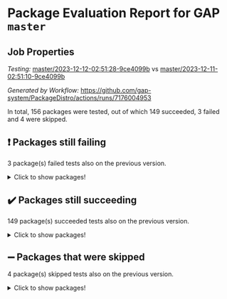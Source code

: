 # Package Evaluation Report for GAP `master`

## Job Properties

*Testing:* [master/2023-12-12-02:51:28-9ce4099b](https://github.com/gap-system/PackageDistro/blob/data/reports/master/2023-12-12-02:51:28-9ce4099b) vs [master/2023-12-11-02:51:10-9ce4099b](https://github.com/gap-system/PackageDistro/blob/data/reports/master/2023-12-11-02:51:10-9ce4099b)

*Generated by Workflow:* https://github.com/gap-system/PackageDistro/actions/runs/7176004953

In total, 156 packages were tested, out of which 149 succeeded, 3 failed and 4 were skipped.

## :exclamation: Packages still failing

3 package(s) failed tests also on the previous version.
<details><summary>Click to show packages!</summary>

- atlasrep 2.1.7 [(failure)](https://github.com/gap-system/PackageDistro/actions/runs/7176004953/job/19540606141)
- cryst 4.1.26 [(failure)](https://github.com/gap-system/PackageDistro/actions/runs/7176004953/job/19540610838)
- transgrp 3.6.4 [(failure)](https://github.com/gap-system/PackageDistro/actions/runs/7176004953/job/19540629734)
</details>

## :heavy_check_mark: Packages still succeeding

149 package(s) succeeded tests also on the previous version.
<details><summary>Click to show packages!</summary>

- 4ti2interface 2023.02-04 [(success)](https://github.com/gap-system/PackageDistro/actions/runs/7176004953/job/19540605314)
- ace 5.6.2 [(success)](https://github.com/gap-system/PackageDistro/actions/runs/7176004953/job/19540605433)
- aclib 1.3.2 [(success)](https://github.com/gap-system/PackageDistro/actions/runs/7176004953/job/19540605568)
- agt 0.3.1 [(success)](https://github.com/gap-system/PackageDistro/actions/runs/7176004953/job/19540605723)
- alnuth 3.2.1 [(success)](https://github.com/gap-system/PackageDistro/actions/runs/7176004953/job/19540605879)
- anupq 3.3.0 [(success)](https://github.com/gap-system/PackageDistro/actions/runs/7176004953/job/19540606001)
- autodoc 2023.06.19 [(success)](https://github.com/gap-system/PackageDistro/actions/runs/7176004953/job/19540608343)
- automata 1.15 [(success)](https://github.com/gap-system/PackageDistro/actions/runs/7176004953/job/19540608564)
- automgrp 1.3.2 [(success)](https://github.com/gap-system/PackageDistro/actions/runs/7176004953/job/19540608727)
- autpgrp 1.11 [(success)](https://github.com/gap-system/PackageDistro/actions/runs/7176004953/job/19540608902)
- cap 2023.12-06 [(success)](https://github.com/gap-system/PackageDistro/actions/runs/7176004953/job/19540609047)
- caratinterface 2.3.5 [(success)](https://github.com/gap-system/PackageDistro/actions/runs/7176004953/job/19540609228)
- cddinterface 2022.11.01 [(success)](https://github.com/gap-system/PackageDistro/actions/runs/7176004953/job/19540609381)
- circle 1.6.6 [(success)](https://github.com/gap-system/PackageDistro/actions/runs/7176004953/job/19540609566)
- classicpres 1.22 [(success)](https://github.com/gap-system/PackageDistro/actions/runs/7176004953/job/19540609737)
- cohomolo 1.6.11 [(success)](https://github.com/gap-system/PackageDistro/actions/runs/7176004953/job/19540609913)
- congruence 1.2.5 [(success)](https://github.com/gap-system/PackageDistro/actions/runs/7176004953/job/19540610083)
- corelg 1.56 [(success)](https://github.com/gap-system/PackageDistro/actions/runs/7176004953/job/19540610234)
- crime 1.6 [(success)](https://github.com/gap-system/PackageDistro/actions/runs/7176004953/job/19540610406)
- crisp 1.4.6 [(success)](https://github.com/gap-system/PackageDistro/actions/runs/7176004953/job/19540610550)
- crypting 0.10.4 [(success)](https://github.com/gap-system/PackageDistro/actions/runs/7176004953/job/19540610690)
- crystcat 1.1.10 [(success)](https://github.com/gap-system/PackageDistro/actions/runs/7176004953/job/19540611001)
- ctbllib 1.3.6 [(success)](https://github.com/gap-system/PackageDistro/actions/runs/7176004953/job/19540611216)
- cubefree 1.19 [(success)](https://github.com/gap-system/PackageDistro/actions/runs/7176004953/job/19540611367)
- curlinterface 2.3.2 [(success)](https://github.com/gap-system/PackageDistro/actions/runs/7176004953/job/19540611513)
- cvec 2.8.1 [(success)](https://github.com/gap-system/PackageDistro/actions/runs/7176004953/job/19540611672)
- datastructures 0.3.0 [(success)](https://github.com/gap-system/PackageDistro/actions/runs/7176004953/job/19540611837)
- deepthought 1.0.6 [(success)](https://github.com/gap-system/PackageDistro/actions/runs/7176004953/job/19540612017)
- design 1.8 [(success)](https://github.com/gap-system/PackageDistro/actions/runs/7176004953/job/19540612183)
- difsets 2.3.1 [(success)](https://github.com/gap-system/PackageDistro/actions/runs/7176004953/job/19540612362)
- digraphs 1.6.3 [(success)](https://github.com/gap-system/PackageDistro/actions/runs/7176004953/job/19540612539)
- edim 1.3.7 [(success)](https://github.com/gap-system/PackageDistro/actions/runs/7176004953/job/19540612745)
- example 4.3.4 [(success)](https://github.com/gap-system/PackageDistro/actions/runs/7176004953/job/19540612928)
- examplesforhomalg 2023.10-01 [(success)](https://github.com/gap-system/PackageDistro/actions/runs/7176004953/job/19540613100)
- factint 1.6.3 [(success)](https://github.com/gap-system/PackageDistro/actions/runs/7176004953/job/19540613265)
- ferret 1.0.9 [(success)](https://github.com/gap-system/PackageDistro/actions/runs/7176004953/job/19540613388)
- fga 1.5.0 [(success)](https://github.com/gap-system/PackageDistro/actions/runs/7176004953/job/19540613567)
- fining 1.5.6 [(success)](https://github.com/gap-system/PackageDistro/actions/runs/7176004953/job/19540613811)
- float 1.0.3 [(success)](https://github.com/gap-system/PackageDistro/actions/runs/7176004953/job/19540613981)
- format 1.4.3 [(success)](https://github.com/gap-system/PackageDistro/actions/runs/7176004953/job/19540614192)
- forms 1.2.9 [(success)](https://github.com/gap-system/PackageDistro/actions/runs/7176004953/job/19540614381)
- fplsa 1.2.6 [(success)](https://github.com/gap-system/PackageDistro/actions/runs/7176004953/job/19540614532)
- fr 2.4.12 [(success)](https://github.com/gap-system/PackageDistro/actions/runs/7176004953/job/19540614693)
- francy 2.0.3 [(success)](https://github.com/gap-system/PackageDistro/actions/runs/7176004953/job/19540614849)
- fwtree 1.3 [(success)](https://github.com/gap-system/PackageDistro/actions/runs/7176004953/job/19540615025)
- gapdoc 1.6.6 [(success)](https://github.com/gap-system/PackageDistro/actions/runs/7176004953/job/19540615161)
- gauss 2023.02-04 [(success)](https://github.com/gap-system/PackageDistro/actions/runs/7176004953/job/19540615317)
- gaussforhomalg 2023.11-01 [(success)](https://github.com/gap-system/PackageDistro/actions/runs/7176004953/job/19540615462)
- gbnp 1.0.5 [(success)](https://github.com/gap-system/PackageDistro/actions/runs/7176004953/job/19540615594)
- generalizedmorphismsforcap 2023.08-02 [(success)](https://github.com/gap-system/PackageDistro/actions/runs/7176004953/job/19540615770)
- genss 1.6.8 [(success)](https://github.com/gap-system/PackageDistro/actions/runs/7176004953/job/19540615911)
- gradedmodules 2023.09-01 [(success)](https://github.com/gap-system/PackageDistro/actions/runs/7176004953/job/19540616048)
- gradedringforhomalg 2023.08-01 [(success)](https://github.com/gap-system/PackageDistro/actions/runs/7176004953/job/19540616185)
- grape 4.9.0 [(success)](https://github.com/gap-system/PackageDistro/actions/runs/7176004953/job/19540616306)
- groupoids 1.73 [(success)](https://github.com/gap-system/PackageDistro/actions/runs/7176004953/job/19540616440)
- grpconst 2.6.4 [(success)](https://github.com/gap-system/PackageDistro/actions/runs/7176004953/job/19540616582)
- guarana 0.96.3 [(success)](https://github.com/gap-system/PackageDistro/actions/runs/7176004953/job/19540616723)
- guava 3.18 [(success)](https://github.com/gap-system/PackageDistro/actions/runs/7176004953/job/19540616875)
- hap 1.60 [(success)](https://github.com/gap-system/PackageDistro/actions/runs/7176004953/job/19540617001)
- hapcryst 0.1.15 [(success)](https://github.com/gap-system/PackageDistro/actions/runs/7176004953/job/19540617114)
- hecke 1.5.3 [(success)](https://github.com/gap-system/PackageDistro/actions/runs/7176004953/job/19540617228)
- help 3.5 [(success)](https://github.com/gap-system/PackageDistro/actions/runs/7176004953/job/19540617342)
- homalg 2023.10-01 [(success)](https://github.com/gap-system/PackageDistro/actions/runs/7176004953/job/19540617468)
- homalgtocas 2023.11-01 [(success)](https://github.com/gap-system/PackageDistro/actions/runs/7176004953/job/19540617598)
- idrel 2.45 [(success)](https://github.com/gap-system/PackageDistro/actions/runs/7176004953/job/19540617720)
- images 1.3.1 [(success)](https://github.com/gap-system/PackageDistro/actions/runs/7176004953/job/19540617860)
- intpic 0.3.0 [(success)](https://github.com/gap-system/PackageDistro/actions/runs/7176004953/job/19540617978)
- io 4.8.2 [(success)](https://github.com/gap-system/PackageDistro/actions/runs/7176004953/job/19540618108)
- io_forhomalg 2023.02-04 [(success)](https://github.com/gap-system/PackageDistro/actions/runs/7176004953/job/19540618234)
- irredsol 1.4.4 [(success)](https://github.com/gap-system/PackageDistro/actions/runs/7176004953/job/19540618377)
- json 2.1.1 [(success)](https://github.com/gap-system/PackageDistro/actions/runs/7176004953/job/19540618508)
- jupyterkernel 1.5.0 [(success)](https://github.com/gap-system/PackageDistro/actions/runs/7176004953/job/19540618639)
- jupyterviz 1.5.6 [(success)](https://github.com/gap-system/PackageDistro/actions/runs/7176004953/job/19540618743)
- kan 1.36 [(success)](https://github.com/gap-system/PackageDistro/actions/runs/7176004953/job/19540618883)
- kbmag 1.5.11 [(success)](https://github.com/gap-system/PackageDistro/actions/runs/7176004953/job/19540619022)
- laguna 3.9.6 [(success)](https://github.com/gap-system/PackageDistro/actions/runs/7176004953/job/19540619158)
- liealgdb 2.2.1 [(success)](https://github.com/gap-system/PackageDistro/actions/runs/7176004953/job/19540619310)
- liepring 2.8 [(success)](https://github.com/gap-system/PackageDistro/actions/runs/7176004953/job/19540619464)
- liering 2.4.2 [(success)](https://github.com/gap-system/PackageDistro/actions/runs/7176004953/job/19540619589)
- linearalgebraforcap 2023.12-01 [(success)](https://github.com/gap-system/PackageDistro/actions/runs/7176004953/job/19540619709)
- localizeringforhomalg 2023.10-01 [(success)](https://github.com/gap-system/PackageDistro/actions/runs/7176004953/job/19540619815)
- loops 3.4.3 [(success)](https://github.com/gap-system/PackageDistro/actions/runs/7176004953/job/19540619948)
- lpres 1.0.3 [(success)](https://github.com/gap-system/PackageDistro/actions/runs/7176004953/job/19540620068)
- majoranaalgebras 1.5.1 [(success)](https://github.com/gap-system/PackageDistro/actions/runs/7176004953/job/19540620183)
- mapclass 1.4.6 [(success)](https://github.com/gap-system/PackageDistro/actions/runs/7176004953/job/19540620298)
- matgrp 0.70 [(success)](https://github.com/gap-system/PackageDistro/actions/runs/7176004953/job/19540620434)
- matricesforhomalg 2023.11-02 [(success)](https://github.com/gap-system/PackageDistro/actions/runs/7176004953/job/19540620555)
- modisom 2.5.4 [(success)](https://github.com/gap-system/PackageDistro/actions/runs/7176004953/job/19540620681)
- modulepresentationsforcap 2023.10-01 [(success)](https://github.com/gap-system/PackageDistro/actions/runs/7176004953/job/19540620809)
- modules 2023.10-01 [(success)](https://github.com/gap-system/PackageDistro/actions/runs/7176004953/job/19540620949)
- monoidalcategories 2023.11-02 [(success)](https://github.com/gap-system/PackageDistro/actions/runs/7176004953/job/19540621062)
- nconvex 2022.09-01 [(success)](https://github.com/gap-system/PackageDistro/actions/runs/7176004953/job/19540621171)
- nilmat 1.4.2 [(success)](https://github.com/gap-system/PackageDistro/actions/runs/7176004953/job/19540621298)
- nock 1.5 [(success)](https://github.com/gap-system/PackageDistro/actions/runs/7176004953/job/19540621421)
- normalizinterface 1.3.6 [(success)](https://github.com/gap-system/PackageDistro/actions/runs/7176004953/job/19540621537)
- nq 2.5.10 [(success)](https://github.com/gap-system/PackageDistro/actions/runs/7176004953/job/19540621663)
- numericalsgps 1.3.1 [(success)](https://github.com/gap-system/PackageDistro/actions/runs/7176004953/job/19540621799)
- openmath 11.5.3 [(success)](https://github.com/gap-system/PackageDistro/actions/runs/7176004953/job/19540621955)
- orb 4.9.0 [(success)](https://github.com/gap-system/PackageDistro/actions/runs/7176004953/job/19540622099)
- packagemanager 1.4.1 [(success)](https://github.com/gap-system/PackageDistro/actions/runs/7176004953/job/19540622264)
- patternclass 2.4.3 [(success)](https://github.com/gap-system/PackageDistro/actions/runs/7176004953/job/19540622435)
- permut 2.0.4 [(success)](https://github.com/gap-system/PackageDistro/actions/runs/7176004953/job/19540622577)
- polenta 1.3.10 [(success)](https://github.com/gap-system/PackageDistro/actions/runs/7176004953/job/19540622716)
- polymaking 0.8.7 [(success)](https://github.com/gap-system/PackageDistro/actions/runs/7176004953/job/19540622856)
- primgrp 3.4.4 [(success)](https://github.com/gap-system/PackageDistro/actions/runs/7176004953/job/19540623001)
- profiling 2.5.4 [(success)](https://github.com/gap-system/PackageDistro/actions/runs/7176004953/job/19540623126)
- qpa 1.34 [(success)](https://github.com/gap-system/PackageDistro/actions/runs/7176004953/job/19540623298)
- quagroup 1.8.3 [(success)](https://github.com/gap-system/PackageDistro/actions/runs/7176004953/job/19540623464)
- radiroot 2.9 [(success)](https://github.com/gap-system/PackageDistro/actions/runs/7176004953/job/19540623644)
- rcwa 4.7.1 [(success)](https://github.com/gap-system/PackageDistro/actions/runs/7176004953/job/19540623815)
- rds 1.8 [(success)](https://github.com/gap-system/PackageDistro/actions/runs/7176004953/job/19540623999)
- recog 1.4.2 [(success)](https://github.com/gap-system/PackageDistro/actions/runs/7176004953/job/19540624174)
- repndecomp 1.3.0 [(success)](https://github.com/gap-system/PackageDistro/actions/runs/7176004953/job/19540624332)
- repsn 3.1.1 [(success)](https://github.com/gap-system/PackageDistro/actions/runs/7176004953/job/19540624516)
- resclasses 4.7.3 [(success)](https://github.com/gap-system/PackageDistro/actions/runs/7176004953/job/19540624700)
- ringsforhomalg 2023.11-02 [(success)](https://github.com/gap-system/PackageDistro/actions/runs/7176004953/job/19540624878)
- sco 2023.08-01 [(success)](https://github.com/gap-system/PackageDistro/actions/runs/7176004953/job/19540625062)
- scscp 2.4.1 [(success)](https://github.com/gap-system/PackageDistro/actions/runs/7176004953/job/19540625246)
- semigroups 5.3.2 [(success)](https://github.com/gap-system/PackageDistro/actions/runs/7176004953/job/19540625426)
- sglppow 2.3 [(success)](https://github.com/gap-system/PackageDistro/actions/runs/7176004953/job/19540625628)
- sgpviz 0.999.5 [(success)](https://github.com/gap-system/PackageDistro/actions/runs/7176004953/job/19540625797)
- simpcomp 2.1.14 [(success)](https://github.com/gap-system/PackageDistro/actions/runs/7176004953/job/19540625978)
- singular 2023.02.09 [(success)](https://github.com/gap-system/PackageDistro/actions/runs/7176004953/job/19540626138)
- sl2reps 1.1 [(success)](https://github.com/gap-system/PackageDistro/actions/runs/7176004953/job/19540626339)
- sla 1.5.3 [(success)](https://github.com/gap-system/PackageDistro/actions/runs/7176004953/job/19540626755)
- smallgrp 1.5.3 [(success)](https://github.com/gap-system/PackageDistro/actions/runs/7176004953/job/19540627291)
- smallsemi 0.6.13 [(success)](https://github.com/gap-system/PackageDistro/actions/runs/7176004953/job/19540627499)
- sonata 2.9.6 [(success)](https://github.com/gap-system/PackageDistro/actions/runs/7176004953/job/19540627751)
- sophus 1.27 [(success)](https://github.com/gap-system/PackageDistro/actions/runs/7176004953/job/19540627963)
- sotgrps 1.2 [(success)](https://github.com/gap-system/PackageDistro/actions/runs/7176004953/job/19540628178)
- spinsym 1.5.2 [(success)](https://github.com/gap-system/PackageDistro/actions/runs/7176004953/job/19540628358)
- standardff 1.0 [(success)](https://github.com/gap-system/PackageDistro/actions/runs/7176004953/job/19540628522)
- symbcompcc 1.3.2 [(success)](https://github.com/gap-system/PackageDistro/actions/runs/7176004953/job/19540628723)
- thelma 1.3 [(success)](https://github.com/gap-system/PackageDistro/actions/runs/7176004953/job/19540628902)
- tomlib 1.2.9 [(success)](https://github.com/gap-system/PackageDistro/actions/runs/7176004953/job/19540629094)
- toolsforhomalg 2023.11-01 [(success)](https://github.com/gap-system/PackageDistro/actions/runs/7176004953/job/19540629267)
- toric 1.9.5 [(success)](https://github.com/gap-system/PackageDistro/actions/runs/7176004953/job/19540629424)
- toricvarieties 2022.07.13 [(success)](https://github.com/gap-system/PackageDistro/actions/runs/7176004953/job/19540629586)
- ugaly 4.1.3 [(success)](https://github.com/gap-system/PackageDistro/actions/runs/7176004953/job/19540629891)
- unipot 1.5 [(success)](https://github.com/gap-system/PackageDistro/actions/runs/7176004953/job/19540630041)
- unitlib 4.2.0 [(success)](https://github.com/gap-system/PackageDistro/actions/runs/7176004953/job/19540630167)
- utils 0.84 [(success)](https://github.com/gap-system/PackageDistro/actions/runs/7176004953/job/19540630312)
- uuid 0.7 [(success)](https://github.com/gap-system/PackageDistro/actions/runs/7176004953/job/19540630472)
- walrus 0.9991 [(success)](https://github.com/gap-system/PackageDistro/actions/runs/7176004953/job/19540630620)
- wedderga 4.10.4 [(success)](https://github.com/gap-system/PackageDistro/actions/runs/7176004953/job/19540630767)
- xmod 2.91 [(success)](https://github.com/gap-system/PackageDistro/actions/runs/7176004953/job/19540630915)
- xmodalg 1.23 [(success)](https://github.com/gap-system/PackageDistro/actions/runs/7176004953/job/19540631036)
- yangbaxter 0.10.3 [(success)](https://github.com/gap-system/PackageDistro/actions/runs/7176004953/job/19540631157)
- zeromqinterface 0.14 [(success)](https://github.com/gap-system/PackageDistro/actions/runs/7176004953/job/19540631294)
</details>

## :heavy_minus_sign: Packages that were skipped

4 package(s) skipped tests also on the previous version.
<details><summary>Click to show packages!</summary>

- browse 1.8.21 [(skipped)](https://github.com/gap-system/PackageDistro/actions/runs/7176004953/job/19540205944)
- itc 1.5.1 [(skipped)](https://github.com/gap-system/PackageDistro/actions/runs/7176004953/job/19540205944)
- polycyclic 2.16 [(skipped)](https://github.com/gap-system/PackageDistro/actions/runs/7176004953/job/19540205944)
- xgap 4.31 [(skipped)](https://github.com/gap-system/PackageDistro/actions/runs/7176004953/job/19540205944)
</details>

